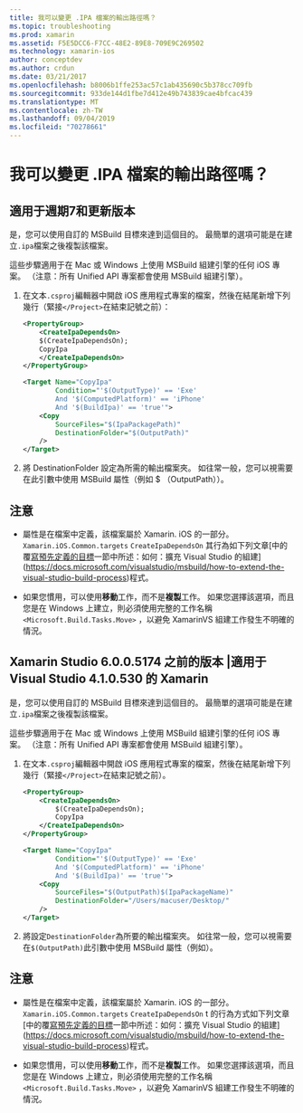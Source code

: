 ```yaml
---
title: 我可以變更 .IPA 檔案的輸出路徑嗎？
ms.topic: troubleshooting
ms.prod: xamarin
ms.assetid: F5E5DCC6-F7CC-48E2-89E8-709E9C269502
ms.technology: xamarin-ios
author: conceptdev
ms.author: crdun
ms.date: 03/21/2017
ms.openlocfilehash: b8006b1ffe253ac57c1ab435690c5b378cc709fb
ms.sourcegitcommit: 933de144d1fbe7d412e49b743839cae4bfcac439
ms.translationtype: MT
ms.contentlocale: zh-TW
ms.lasthandoff: 09/04/2019
ms.locfileid: "70278661"
---
```

# <a name="can-i-change-the-output-path-of-the-ipa-file"></a>我可以變更 .IPA 檔案的輸出路徑嗎？

## <a name="for-cycle-7-and-higher"></a>適用于週期7和更新版本
是，您可以使用自訂的 MSBuild 目標來達到這個目的。 最簡單的選項可能是在建立`.ipa`檔案之後複製該檔案。

這些步驟適用于在 Mac 或 Windows 上使用 MSBuild 組建引擎的任何 iOS 專案。 （注意：所有 Unified API 專案都會使用 MSBuild 組建引擎）。

1. 在文本`.csproj`編輯器中開啟 iOS 應用程式專案的檔案，然後在結尾新增下列幾行（緊接`</Project>`在結束記號之前）：

    ```xml
    <PropertyGroup>
        <CreateIpaDependsOn>
        $(CreateIpaDependsOn);
        CopyIpa
        </CreateIpaDependsOn>
    </PropertyGroup>
    
    <Target Name="CopyIpa"
            Condition="'$(OutputType)' == 'Exe'
            And '$(ComputedPlatform)' == 'iPhone'
            And '$(BuildIpa)' == 'true'">
        <Copy
            SourceFiles="$(IpaPackagePath)"
            DestinationFolder="$(OutputPath)"
        />
    </Target>
    ```

2. 將 DestinationFolder 設定為所需的輸出檔案夾。 如往常一般，您可以視需要在此引數中使用 MSBuild 屬性（例如 $ （OutputPath））。

## <a name="notes"></a>注意
- 屬性是在檔案中定義，該檔案屬於 Xamarin. iOS 的一部分。 `Xamarin.iOS.Common.targets` `CreateIpaDependsOn` 其行為如下列文章[中的覆[寫預先定義的目標](https://docs.microsoft.com/visualstudio/msbuild/how-to-extend-the-visual-studio-build-process#overriding-predefined-targets)一節中所述：如何：擴充 Visual Studio 的組建](https://docs.microsoft.com/visualstudio/msbuild/how-to-extend-the-visual-studio-build-process)程式。

- 如果您慣用，可以使用**移動**工作，而不是**複製**工作。 如果您選擇該選項，而且您是在 Windows 上建立，則必須使用完整的工作名稱`<Microsoft.Build.Tasks.Move>` ，以避免 XamarinVS 組建工作發生不明確的情況。

## <a name="for-versions-before-xamarin-studio-6005174--xamarin-for-visual-studio-410530"></a>Xamarin Studio 6.0.0.5174 之前的版本 |適用于 Visual Studio 4.1.0.530 的 Xamarin

是，您可以使用自訂的 MSBuild 目標來達到這個目的。 最簡單的選項可能是在建立`.ipa`檔案之後複製該檔案。

這些步驟適用于在 Mac 或 Windows 上使用 MSBuild 組建引擎的任何 iOS 專案。 （注意：所有 Unified API 專案都會使用 MSBuild 組建引擎）。

1. 在文本`.csproj`編輯器中開啟 iOS 應用程式專案的檔案，然後在結尾新增下列幾行（緊接`</Project>`在結束記號之前）。

    ```xml
    <PropertyGroup>
        <CreateIpaDependsOn>
            $(CreateIpaDependsOn);
            CopyIpa
        </CreateIpaDependsOn>
    </PropertyGroup>

    <Target Name="CopyIpa"
            Condition="'$(OutputType)' == 'Exe'
            And '$(ComputedPlatform)' == 'iPhone'
            And '$(BuildIpa)' == 'true'">
        <Copy
            SourceFiles="$(OutputPath)$(IpaPackageName)"
            DestinationFolder="/Users/macuser/Desktop/"
        />
    </Target>
    ```

2. 將設定`DestinationFolder`為所要的輸出檔案夾。 如往常一般，您可以視需要在`$(OutputPath)`此引數中使用 MSBuild 屬性（例如）。

## <a name="notes"></a>注意
- 屬性是在檔案中定義，該檔案屬於 Xamarin. iOS 的一部分。 `Xamarin.iOS.Common.targets` `CreateIpaDependsOn` t 的行為方式如下列文章[中的覆[寫預先定義的目標](https://docs.microsoft.com/visualstudio/msbuild/how-to-extend-the-visual-studio-build-process#overriding-predefined-targets)一節中所述：如何：擴充 Visual Studio 的組建](https://docs.microsoft.com/visualstudio/msbuild/how-to-extend-the-visual-studio-build-process)程式。

- 如果您慣用，可以使用**移動**工作，而不是**複製**工作。 如果您選擇該選項，而且您是在 Windows 上建立，則必須使用完整的工作名稱`<Microsoft.Build.Tasks.Move>` ，以避免 XamarinVS 組建工作發生不明確的情況。
